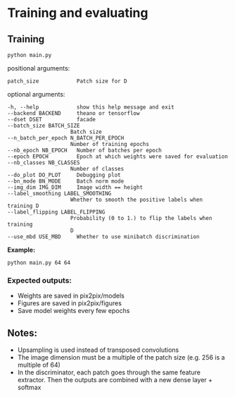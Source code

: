 # Training and evaluating

## Training

`python main.py`


positional arguments:
    
    patch_size            Patch size for D

optional arguments:

    -h, --help            show this help message and exit
    --backend BACKEND     theano or tensorflow
    --dset DSET           facade
    --batch_size BATCH_SIZE
                        Batch size
    --n_batch_per_epoch N_BATCH_PER_EPOCH
                        Number of training epochs
    --nb_epoch NB_EPOCH   Number of batches per epoch
    --epoch EPOCH         Epoch at which weights were saved for evaluation
    --nb_classes NB_CLASSES
                        Number of classes
    --do_plot DO_PLOT     Debugging plot
    --bn_mode BN_MODE     Batch norm mode
    --img_dim IMG_DIM     Image width == height
    --label_smoothing LABEL_SMOOTHING
                        Whether to smooth the positive labels when training D
    --label_flipping LABEL_FLIPPING
                        Probability (0 to 1.) to flip the labels when training
                        D
    --use_mbd USE_MBD     Whether to use minibatch discrimination

**Example:**

`python main.py 64 64`


### Expected outputs:

- Weights are saved in  pix2pix/models
- Figures are saved in  pix2pix/figures
- Save model weights every few epochs

## Notes:

- Upsampling is used instead of transposed convolutions
- The image dimension must be a multiple of the patch size (e.g. 256 is a multiple of 64)
- In the discriminator, each patch goes through the same feature extractor. Then the outputs are combined with a new dense layer + softmax
